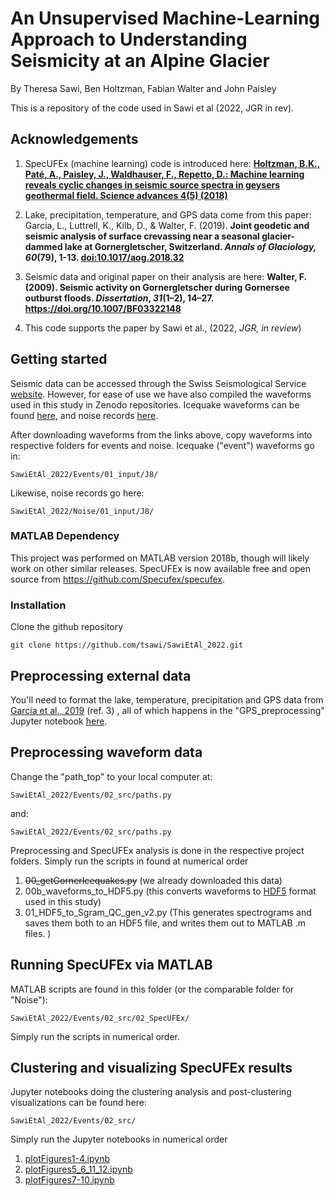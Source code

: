# An Unsupervised Machine-Learning Approach to Understanding Seismicity at an Alpine Glacier

By Theresa Sawi, Ben Holtzman, Fabian Walter and John Paisley



This is a repository of the code used in Sawi et al (2022, JGR in rev). 

## Acknowledgements


1. SpecUFEx (machine learning) code is introduced here: **[Holtzman, B.K., Paté, A., Paisley, J., Waldhauser, F., Repetto, D.: Machine learning reveals cyclic changes in seismic source spectra in geysers geothermal field. Science advances 4(5) (2018)](https://advances.sciencemag.org/content/4/5/eaao2929)**

2. Lake, precipitation, temperature, and GPS data come from this paper: Garcia, L., Luttrell, K., Kilb, D., & Walter, F. (2019). **Joint geodetic and seismic analysis of surface crevassing near a seasonal glacier-dammed lake at Gornergletscher, Switzerland. _Annals of Glaciology,_ _60_(79), 1-13. [doi:10.1017/aog.2018.32](https://www.cambridge.org/core/journals/annals-of-glaciology/article/joint-geodetic-and-seismic-analysis-of-surface-crevassing-near-a-seasonal-glacierdammed-lake-at-gornergletscher-switzerland/15E026FE40EB6CA4E3FD5A4B5602E2F2)**

3. Seismic data and original paper on their analysis are here: **Walter, F. (2009). Seismic activity on Gornergletscher during Gornersee outburst floods. _Dissertation_, _31_(1–2), 14–27. https://doi.org/10.1007/BF03322148**

4. This code supports the paper by Sawi et al., (2022, _JGR, in review_)


## Getting started 


Seismic data can be accessed through the Swiss Seismological Service [website]( http://eida.ethz.ch/). However, for ease of use we have also compiled the waveforms used in this study in Zenodo repositories. Icequake waveforms can be found [here]( https://zenodo.org/record/7007378#.Y3Io94LMKbg),  and noise records [here](https://zenodo.org/record/6913695#.Y3Io-oLMKbg).

After downloading waveforms from the links above, copy waveforms into respective folders for events and noise. Icequake ("event") waveforms go in:
```
SawiEtAl_2022/Events/01_input/J8/
```
Likewise, noise records go here:

```
SawiEtAl_2022/Noise/01_input/J8/
```
### MATLAB Dependency
This project was performed on MATLAB version 2018b, though will likely work on other similar releases. SpecUFEx is now available free and open source from  https://github.com/Specufex/specufex.



### Installation

 Clone the github repository 
```
git clone https://github.com/tsawi/SawiEtAl_2022.git
```

## Preprocessing external data

You'll need to format the lake, temperature, precipitation and GPS data from [Garcia et al., 2019](https://www.cambridge.org/core/journals/annals-of-glaciology/article/joint-geodetic-and-seismic-analysis-of-surface-crevassing-near-a-seasonal-glacierdammed-lake-at-gornergletscher-switzerland/15E026FE40EB6CA4E3FD5A4B5602E2F2) (ref. 3) , all of which happens in the "GPS_preprocessing" Jupyter notebook [here](https://github.com/tsawi/SawiEtAl_2022/blob/main/Events/01_input/Garcia_data/external/GarciaEtAl_2019/src/GPS_preprocessing.ipynb).

## Preprocessing waveform data

Change the "path_top" to your local computer at:
```
SawiEtAl_2022/Events/02_src/paths.py
```
and:
```
SawiEtAl_2022/Events/02_src/paths.py
```
Preprocessing and SpecUFEx analysis is done in the respective project folders. Simply run the scripts in found at numerical order 
1. ~~00_getGornerIcequakes.py~~ (we already downloaded this data) 
2.  00b_waveforms_to_HDF5.py (this converts waveforms to [HDF5](https://www.hdfgroup.org/solutions/hdf5/) format used in this study)
3. 01_HDF5_to_Sgram_QC_gen_v2.py (This generates spectrograms and saves them both to an HDF5 file, and writes them out to MATLAB .m files. )

## Running SpecUFEx via MATLAB
MATLAB scripts are found in this folder (or the comparable folder for "Noise"):
```
SawiEtAl_2022/Events/02_src/02_SpecUFEx/
```

Simply run the scripts in numerical order.


## Clustering and visualizing SpecUFEx results 

Jupyter notebooks doing the clustering analysis and post-clustering visualizations can be found here:
```
SawiEtAl_2022/Events/02_src/
```
Simply run the Jupyter notebooks in numerical order

1. [plotFigures1-4.ipynb](https://github.com/tsawi/SawiEtAl_2022/blob/main/Events/02_src/plotFigures1-4.ipynb)
2. [plotFigures5_6_11_12.ipynb](https://github.com/tsawi/SawiEtAl_2022/blob/main/Events/02_src/plotFigures5_6_11_12.ipynb)
3. [plotFigures7-10.ipynb](https://github.com/tsawi/SawiEtAl_2022/blob/main/Events/02_src/plotFigures7-10.ipynb)



